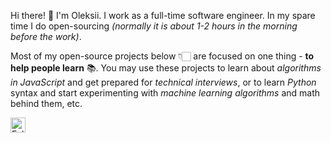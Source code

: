 Hi there! 👋 I'm Oleksii. I work as a full-time software engineer. In my spare time I do open-sourcing _(normally it is about 1-2 hours in the morning before the work)_.

Most of my open-source projects below 👇🏻 are focused on one thing -  **to help people learn** 📚. You may use these projects to learn about _algorithms in JavaScript_ and get prepared for _technical interviews_, or to learn _Python_ syntax and start experimenting with _machine learning algorithms_ and math behind them, etc.

<a href="https://twitter.com/Trekhleb" alt="Follow me on Twitter">
  <img
    width="24"
    alt="Follow me on Twitter"
    src="https://raw.githubusercontent.com/trekhleb/trekhleb/master/assets/icons/twitter.svg"
  />
</a>
